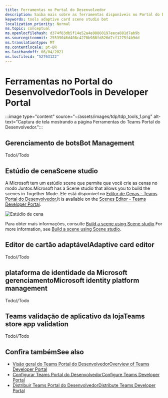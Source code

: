 ```yaml
---
title: Ferramentas no Portal do Desenvolvedor
description: Saiba mais sobre as ferramentas disponíveis no Portal do Desenvolvedor.
keywords: tools adaptive card scene studio bot
localization_priority: Normal
ms.topic: conceptual
ms.openlocfilehash: d374f83db5f14e52a4e88860197eeca881d7ab9b
ms.sourcegitcommit: 25539046d408c4270b988fd826d7cf1275f4b9dd
ms.translationtype: MT
ms.contentlocale: pt-BR
ms.lasthandoff: 06/04/2021
ms.locfileid: "52763122"
---
```

# <a name="tools-in-developer-portal"></a><span data-ttu-id="b4f8d-104">Ferramentas no Portal do Desenvolvedor</span><span class="sxs-lookup"><span data-stu-id="b4f8d-104">Tools in Developer Portal</span></span>

:::image type="content" source="~/assets/images/tdp/tdp_tools_1.png" alt-text="Captura de tela mostrando a página Ferramentas do Teams Portal do Desenvolvedor.":::

## <a name="bot-management"></a><span data-ttu-id="b4f8d-106">Gerenciamento de bots</span><span class="sxs-lookup"><span data-stu-id="b4f8d-106">Bot Management</span></span>

<span data-ttu-id="b4f8d-107">Todo</span><span class="sxs-lookup"><span data-stu-id="b4f8d-107">//Todo</span></span>

## <a name="scene-studio"></a><span data-ttu-id="b4f8d-108">Estúdio de cena</span><span class="sxs-lookup"><span data-stu-id="b4f8d-108">Scene studio</span></span>

<span data-ttu-id="b4f8d-109">A Microsoft tem um estúdio scene que permite que você crie as cenas no modo Juntos.</span><span class="sxs-lookup"><span data-stu-id="b4f8d-109">Microsoft has a Scene studio that allows you to build the scenes in Together Mode.</span></span> <span data-ttu-id="b4f8d-110">Ele está disponível no [Editor de Cenas - Teams Portal do Desenvolvedor.](https://dev.teams.microsoft.com/scenes)</span><span class="sxs-lookup"><span data-stu-id="b4f8d-110">It is available on the [Scenes Editor - Teams Developer Portal](https://dev.teams.microsoft.com/scenes).</span></span>

![Estúdio de cena](~/assets/images/apps-in-meetings/scene-design-studio.png)

<span data-ttu-id="b4f8d-112">Para obter mais informações, consulte [Build a scene using Scene studio](../apps-in-teams-meetings/teams-together-mode.md#build-a-scene-using-the-scene-studio).</span><span class="sxs-lookup"><span data-stu-id="b4f8d-112">For more information, see [Build a scene using Scene studio](../apps-in-teams-meetings/teams-together-mode.md#build-a-scene-using-the-scene-studio).</span></span>

## <a name="adaptive-card-editor"></a><span data-ttu-id="b4f8d-113">Editor de cartão adaptável</span><span class="sxs-lookup"><span data-stu-id="b4f8d-113">Adaptive card editor</span></span>

<span data-ttu-id="b4f8d-114">Todo</span><span class="sxs-lookup"><span data-stu-id="b4f8d-114">//Todo</span></span>

## <a name="microsoft-identity-platform-management"></a><span data-ttu-id="b4f8d-115">plataforma de identidade da Microsoft gerenciamento</span><span class="sxs-lookup"><span data-stu-id="b4f8d-115">Microsoft identity platform management</span></span>

<span data-ttu-id="b4f8d-116">Todo</span><span class="sxs-lookup"><span data-stu-id="b4f8d-116">//Todo</span></span>

## <a name="teams-store-app-validation"></a><span data-ttu-id="b4f8d-117">Teams validação de aplicativo da loja</span><span class="sxs-lookup"><span data-stu-id="b4f8d-117">Teams store app validation</span></span>

<span data-ttu-id="b4f8d-118">Todo</span><span class="sxs-lookup"><span data-stu-id="b4f8d-118">//Todo</span></span>

## <a name="see-also"></a><span data-ttu-id="b4f8d-119">Confira também</span><span class="sxs-lookup"><span data-stu-id="b4f8d-119">See also</span></span>

* [<span data-ttu-id="b4f8d-120">Visão geral do Teams Portal do Desenvolvedor</span><span class="sxs-lookup"><span data-stu-id="b4f8d-120">Overview of Teams Developer Portal</span></span>](~/concepts/build-and-test/teams-developer-portal.md)
* [<span data-ttu-id="b4f8d-121">Configurar Teams Portal do Desenvolvedor</span><span class="sxs-lookup"><span data-stu-id="b4f8d-121">Configure Teams Developer Portal</span></span>](~/concepts/tdp-configuration.md)
* [<span data-ttu-id="b4f8d-122">Distribuir Teams Portal do Desenvolvedor</span><span class="sxs-lookup"><span data-stu-id="b4f8d-122">Distribute Teams Developer Portal</span></span>](~/concepts/tdp-distribute.md)